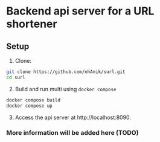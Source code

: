 # Backend api server for a URL shortener

## Setup

1. Clone:
```bash
git clone https://github.com/nhAnik/surl.git
cd surl
```
2. Build and run multi using `docker compose`
```bash
docker compose build
docker compose up
```
3. Access the api server at http://localhost:8090.

### More information will be added here (TODO)
